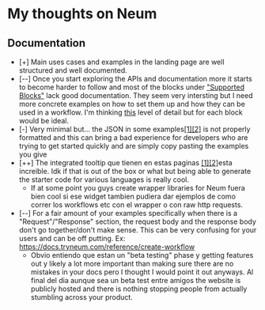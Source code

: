 # My thoughts on Neum

## Documentation
* [+] Main uses cases and examples in the landing page are well structured and well documented. 
* [--] Once you start exploring the APIs and documentation more it starts to become harder to follow and most of the blocks under ["Supported Blocks"](https://docs.tryneum.com/docs/blocks#supported-blocks) lack good documentation. They seem very intersting but I need more concrete examples on how to set them up and how they can be used in a workflow. I'm thinking [this](https://docs.tryneum.com/docs/qa-with-a-document) level of detail but for each block would be ideal.
* [-] Very minimal but... the JSON in some examples[[1]](https://docs.tryneum.com/docs/qa-with-a-document)[[2]](https://docs.tryneum.com/docs/qa-with-a-document) is not properly formatted and this can bring a bad experience for developers who are trying to get started quickly and are simply copy pasting the examples you give
* [++] The integrated tooltip que tienen en estas paginas [[1]](https://docs.tryneum.com/reference/run-workflow)[[2]](https://docs.tryneum.com/reference/create-workflow)esta increible. Idk if that is out of the box or what but being able to generate the starter code for various languages is really cool. 
    * If at some point you guys create wrapper libraries for Neum fuera bien cool si ese widget tambien pudiera dar ejemplos de como correr los workflows etc con el wrapper o con raw http requests.
* [--] For a fair amount of your examples specifically when there is a "Request"/"Response" section, the request body and the response body don't go together/don't make sense. This can be very confusing for your users and can be off putting. Ex: https://docs.tryneum.com/reference/create-workflow 
    * Obvio entiendo que estan un "beta testing" phase y getting features out y likely a lot more important than making sure there are no mistakes in your docs pero I thought I would point it out anyways. Al final del dia aunque sea un beta test entre amigos the website is publicly hosted and there is nothing stopping people from actually stumbling across your product.

